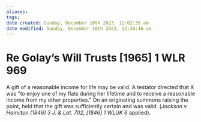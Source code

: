 ```yaml
---
aliases: 
tags: 
date created: Sunday, December 10th 2023, 12:02:35 am
date modified: Sunday, December 10th 2023, 12:38:46 am
---
```


# Re Golay’s Will Trusts [1965] 1 WLR 969

A gift of a reasonable income for life may be valid. A testator directed that X was "to enjoy one of my flats during her lifetime and to receive a reasonable income from my other properties." On an originating summons raising the point, held that the gift was sufficiently certain and was valid. (_Jackson v Hamilton (1846) 3 J. & Lat. 702, [1846] 1 WLUK 6_ applied).
